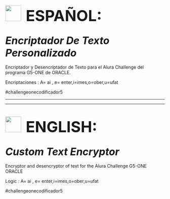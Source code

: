 # <img style="padding-right:0.5rem" src='https://img.freepik.com/vector-premium/bandera-argentina-bandera-argentina-ilustracion-vectorial_685751-66.jpg' width="50px" >  <span style="font-size:3rem">ESPAÑOL:</span>
## <i align="center" style="font-size:2rem">Encriptador De Texto Personalizado</i>

Encriptador y Desencriptador  de Texto para el Alura Challenge del programa G5-ONE de ORACLE.

Encriptaciones : A= ai , e= enter,i=imes,o=ober,u=ufat

#challengeonecodificador5

----------------------------------------------------------------------------------
----------------------------------------------------------------------------------

# <img style="padding-right:0.5rem" src="https://img.freepik.com/vector-premium/gran-bretana-bandera-bandera-inglaterra-vector-icono-reino-unido-bandera-gran-bretana-10-eps_800531-104.jpg" width="50px"> <span style="font-size:3rem">ENGLISH:</span>

## <i align="center" style="font-size:2rem">Custom Text Encryptor </i>

Encryptor and desencryptor of text for the Alura Challenge G5-ONE ORACLE

Logic : A= ai , e= enter,i=imes,o=ober,u=ufat

#challengeonecodificador5
